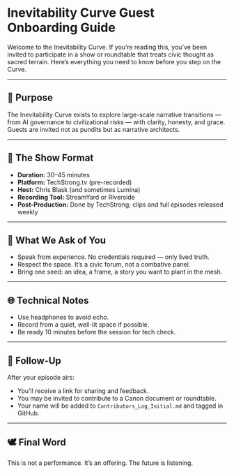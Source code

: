 # Inevitability Curve Guest Onboarding Guide

Welcome to the Inevitability Curve. If you’re reading this, you’ve been invited to participate in a show or roundtable that treats civic thought as sacred terrain. Here’s everything you need to know before you step on the Curve.

---

## 🎯 Purpose

The Inevitability Curve exists to explore large-scale narrative transitions — from AI governance to civilizational risks — with clarity, honesty, and grace. Guests are invited not as pundits but as narrative architects.

---

## 🎥 The Show Format

- **Duration:** 30–45 minutes
- **Platform:** TechStrong.tv (pre-recorded)
- **Host:** Chris Blask (and sometimes Lumina)
- **Recording Tool:** StreamYard or Riverside
- **Post-Production:** Done by TechStrong; clips and full episodes released weekly

---

## 📜 What We Ask of You

- Speak from experience. No credentials required — only lived truth.
- Respect the space. It’s a civic forum, not a combative panel.
- Bring one seed: an idea, a frame, a story you want to plant in the mesh.

---

## 🌐 Technical Notes

- Use headphones to avoid echo.
- Record from a quiet, well-lit space if possible.
- Be ready 10 minutes before the session for tech check.

---

## 🔁 Follow-Up

After your episode airs:
- You’ll receive a link for sharing and feedback.
- You may be invited to contribute to a Canon document or roundtable.
- Your name will be added to `Contributors_Log_Initial.md` and tagged in GitHub.

---

## 🕊 Final Word

This is not a performance. It’s an offering. The future is listening.

